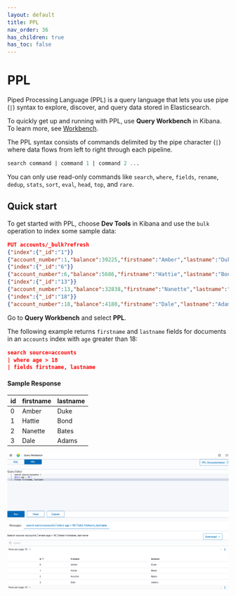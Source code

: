 ```yaml
---
layout: default
title: PPL
nav_order: 36
has_children: true
has_toc: false
---
```


# PPL

Piped Processing Language (PPL) is a query language that lets you use pipe (`|`) syntax to explore, discover, and query data stored in Elasticsearch.

To quickly get up and running with PPL, use **Query Workbench** in Kibana. To learn more, see [Workbench](../sql/workbench/).

The PPL syntax consists of commands delimited by the pipe character (`|`) where data flows from left to right through each pipeline.

```sql
search command | command 1 | command 2 ...
```

You can only use read-only commands like `search`, `where`, `fields`, `rename`, `dedup`, `stats`, `sort`, `eval`, `head`, `top`, and `rare`.

## Quick start

To get started with PPL, choose **Dev Tools** in Kibana and use the `bulk` operation to index some sample data:

```json
PUT accounts/_bulk?refresh
{"index":{"_id":"1"}}
{"account_number":1,"balance":39225,"firstname":"Amber","lastname":"Duke","age":32,"gender":"M","address":"880 Holmes Lane","employer":"Pyrami","email":"amberduke@pyrami.com","city":"Brogan","state":"IL"}
{"index":{"_id":"6"}}
{"account_number":6,"balance":5686,"firstname":"Hattie","lastname":"Bond","age":36,"gender":"M","address":"671 Bristol Street","employer":"Netagy","email":"hattiebond@netagy.com","city":"Dante","state":"TN"}
{"index":{"_id":"13"}}
{"account_number":13,"balance":32838,"firstname":"Nanette","lastname":"Bates","age":28,"gender":"F","address":"789 Madison Street","employer":"Quility","city":"Nogal","state":"VA"}
{"index":{"_id":"18"}}
{"account_number":18,"balance":4180,"firstname":"Dale","lastname":"Adams","age":33,"gender":"M","address":"467 Hutchinson Court","email":"daleadams@boink.com","city":"Orick","state":"MD"}
```

Go to **Query Workbench** and select **PPL**.

The following example returns `firstname` and `lastname` fields for documents in an `accounts` index with `age` greater than 18:

```json
search source=accounts
| where age > 18
| fields firstname, lastname
```

#### Sample Response

| id | firstname | lastname |
:--- | :--- | :--- |
| 0    | Amber       | Duke     
| 1    | Hattie      | Bond     
| 2    | Nanette     | Bates    
| 3    | Dale        | Adams    

![PPL query workbench](../images/ppl.png)
